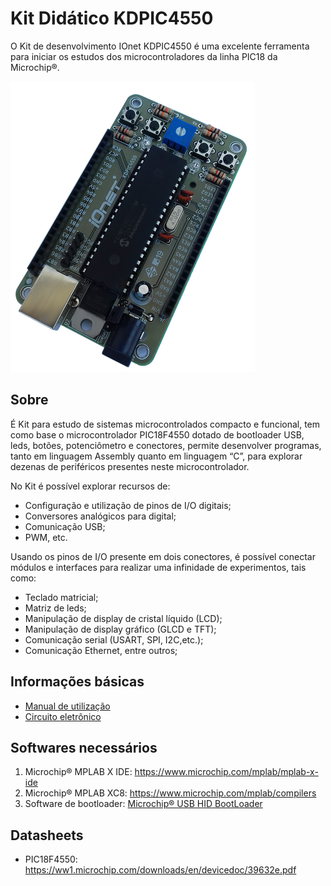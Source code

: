 # Kit Didático KDPIC4550
O Kit de desenvolvimento IOnet KDPIC4550 é uma excelente ferramenta para iniciar os estudos dos microcontroladores da linha PIC18 da Microchip®.

![KDPIC4550](KDPIC4550.png?raw=true "KDPIC4550")

## Sobre
É Kit para estudo de sistemas microcontrolados compacto e funcional, tem como base o microcontrolador PIC18F4550 dotado de bootloader USB, leds, botões, potenciômetro e conectores, permite desenvolver programas, tanto em linguagem Assembly quanto em linguagem “C”, para explorar dezenas de periféricos presentes neste microcontrolador.

No Kit é possível explorar recursos de:
* Configuração e utilização de pinos de I/O digitais;
* Conversores analógicos para digital;
* Comunicação USB;
* PWM, etc.

Usando os pinos de I/O presente em dois conectores, é possível conectar módulos e interfaces para realizar uma infinidade de experimentos, tais como:
* Teclado matricial;
* Matriz de leds;
* Manipulação de display de cristal líquido (LCD);
* Manipulação de display gráfico (GLCD e TFT);
* Comunicação serial (USART, SPI, I2C,etc.);
* Comunicação Ethernet, entre outros;

## Informações básicas
* [Manual de utilização](IOnet_KDPIC4550_Manual.pdf)
* [Circuito eletrônico](IOnet_KDPIC4550_Circtuito.pdf)

## Softwares necessários

1. Microchip® MPLAB X IDE: https://www.microchip.com/mplab/mplab-x-ide
1. Microchip® MPLAB XC8: https://www.microchip.com/mplab/compilers
1. Software de bootloader: [Microchip® USB HID BootLoader](MicrochipUsbHidBootLoader.exe?raw=true)

## Datasheets
* PIC18F4550: https://ww1.microchip.com/downloads/en/devicedoc/39632e.pdf
